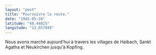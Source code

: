```yaml
---
layout: "post"
title: "Poursuivre la route."
date: "1945-05-24"
latitude: "48.44025"
longitude: "13.657949"
---
```


Nous avons marché aujourd'hui à travers les villages de Haibach, Sankt Agatha et Neukirchen jusqu'à Kopfing.


<div class="histoire"></div>

<div class="commentaire"></div>